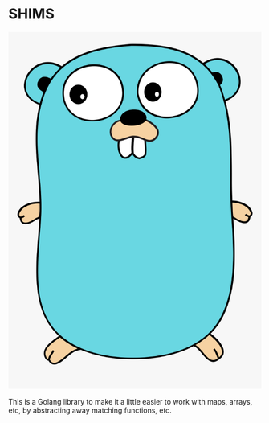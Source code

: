 # SHIMS

![gopher](gopher.png)

This is a Golang library to make it a little easier to work with maps, arrays, etc, by abstracting away matching functions, etc.

